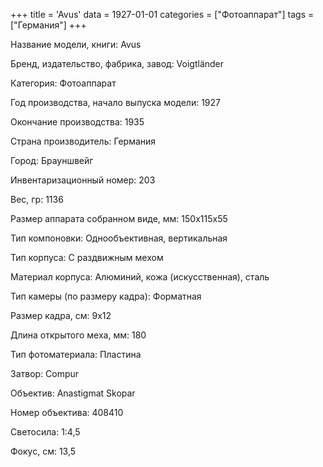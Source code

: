 +++
title = 'Avus'
data = 1927-01-01
categories = ["Фотоаппарат"]
tags = ["Германия"]
+++

Название модели, книги: Avus

Бренд, издательство, фабрика, завод: Voigtländer

Категория: Фотоаппарат

Год производства, начало выпуска модели: 1927

Окончание производства: 1935

Страна производитель: Германия

Город: Брауншвейг

Инвентаризационный номер: 203

Вес, гр: 1136

Размер аппарата  собранном виде, мм: 150х115х55

Тип компоновки: Однообъективная, вертикальная

Тип корпуса: С раздвижным мехом

Материал корпуса: Алюминий, кожа (искусственная), сталь

Тип камеры (по размеру кадра): Форматная

Размер кадра, см: 9х12

Длина открытого меха, мм: 180

Тип фотоматериала: Пластина

Затвор: Compur

Объектив: Anastigmat
Skopar

Номер объектива: 408410

Светосила: 1:4,5

Фокус, см: 13,5

